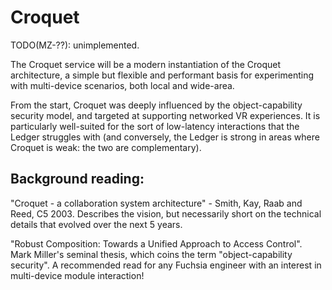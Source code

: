 # Croquet

TODO(MZ-??): unimplemented.

The Croquet service will be a modern instantiation of the Croquet architecture,
a simple but flexible and performant basis for experimenting with multi-device
scenarios, both local and wide-area.

From the start, Croquet was deeply influenced by the object-capability security
model, and targeted at supporting networked VR experiences.  It is particularly
well-suited for the sort of low-latency interactions that the Ledger struggles
with (and conversely, the Ledger is strong in areas where Croquet is weak: the
two are complementary).

## Background reading:

"Croquet - a collaboration system architecture" - Smith, Kay, Raab and
Reed, C5 2003.  Describes the vision, but necessarily short on the technical
details that evolved over the next 5 years.

"Robust Composition: Towards a Unified Approach to Access Control".  Mark
Miller's seminal thesis, which coins the term "object-capability security".
A recommended read for any Fuchsia engineer with an interest in multi-device
module interaction!
